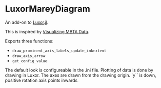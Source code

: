 # LuxorMareyDiagram
An add-on to [Luxor.jl](https://github.com/JuliaGraphics/Luxor.jl).

This is inspired by [Visualizing MBTA Data](http://mbtaviz.github.io/).

Exports three functions: 

- `draw_prominent_axis_labels_update_inkextent`
- `draw_axis_arrow`
- `get_config_value`

The default look is configureable in the .ini file. 
Plotting of data is done by drawing in Luxor. The axes are drawn
from the drawing origin. `y`` is down, positive rotation axis points inwards.

